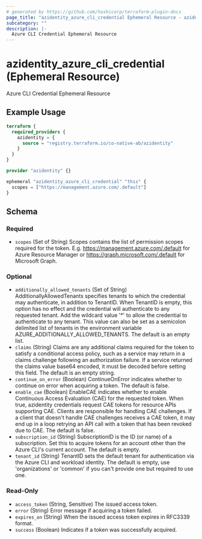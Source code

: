 ```yaml
---
# generated by https://github.com/hashicorp/terraform-plugin-docs
page_title: "azidentity_azure_cli_credential Ephemeral Resource - azidentity"
subcategory: ""
description: |-
  Azure CLI Credential Ephemeral Resource
---
```


# azidentity_azure_cli_credential (Ephemeral Resource)

Azure CLI Credential Ephemeral Resource

## Example Usage

```terraform
terraform {
  required_providers {
    azidentity = {
      source = "registry.terraform.io/co-native-ab/azidentity"
    }
  }
}

provider "azidentity" {}

ephemeral "azidentity_azure_cli_credential" "this" {
  scopes = ["https://management.azure.com/.default"]
}
```

<!-- schema generated by tfplugindocs -->
## Schema

### Required

- `scopes` (Set of String) Scopes contains the list of permission scopes required for the token. E.g. https://management.azure.com/.default for Azure Resource Manager or https://graph.microsoft.com/.default for Microsoft Graph.

### Optional

- `additionally_allowed_tenants` (Set of String) AdditionallyAllowedTenants specifies tenants to which the credential may authenticate, in addition to TenantID. When TenantID is empty, this option has no effect and the credential will authenticate to any requested tenant. Add the wildcard value '*' to allow the credential to authenticate to any tenant. This value can also be set as a semicolon delimited list of tenants in the environment variable AZURE_ADDITIONALLY_ALLOWED_TENANTS. The default is an empty list.
- `claims` (String) Claims are any additional claims required for the token to satisfy a conditional access policy, such as a service may return in a claims challenge following an authorization failure. If a service returned the claims value base64 encoded, it must be decoded before setting this field. The default is an empty string.
- `continue_on_error` (Boolean) ContinueOnError indicates whether to continue on error when acquiring a token. The default is false.
- `enable_cae` (Boolean) EnableCAE indicates whether to enable Continuous Access Evaluation (CAE) for the requested token. When true, azidentity credentials request CAE tokens for resource APIs supporting CAE. Clients are responsible for handling CAE challenges. If a client that doesn't handle CAE challenges receives a CAE token, it may end up in a loop retrying an API call with a token that has been revoked due to CAE. The default is false.
- `subscription_id` (String) SubscriptionID is the ID (or name) of a subscription. Set this to acquire tokens for an account other than the Azure CLI's current account. The default is empty.
- `tenant_id` (String) TenantID sets the default tenant for authentication via the Azure CLI and workload identity. The default is empty, use 'organizations' or 'common' if you can't provide one but required to use one.

### Read-Only

- `access_token` (String, Sensitive) The issued access token.
- `error` (String) Error message if acquiring a token failed.
- `expires_on` (String) When the issued access token expires in RFC3339 format.
- `success` (Boolean) Indicates if a token was successfully acquired.
